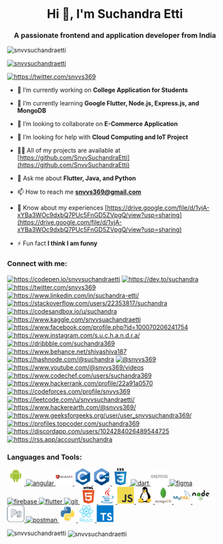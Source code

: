 <h1 align="center">Hi 👋, I'm Suchandra Etti</h1>
<h3 align="center">A passionate frontend and application developer from India</h3>

<p align="left"> <img src="https://komarev.com/ghpvc/?username=snvvsuchandraetti&label=Profile%20views&color=0e75b6&style=flat" alt="snvvsuchandraetti" /> </p>

<p align="left"> <a href="https://github.com/ryo-ma/github-profile-trophy"><img src="https://github-profile-trophy.vercel.app/?username=snvvsuchandraetti" alt="snvvsuchandraetti" /></a> </p>

<p align="left"> <a href="https://twitter.com/https://twitter.com/snvvs369" target="blank"><img src="https://img.shields.io/twitter/follow/https://twitter.com/snvvs369?logo=twitter&style=for-the-badge" alt="https://twitter.com/snvvs369" /></a> </p>

- 🔭 I’m currently working on **College Application for Students**

- 🌱 I’m currently learning **Google Flutter, Node.js, Express.js, and MongoDB**

- 👯 I’m looking to collaborate on **E-Commerce Application**

- 🤝 I’m looking for help with **Cloud Computing and IoT Project**

- 👨‍💻 All of my projects are available at [https://github.com/SnvvSuchandraEtti](https://github.com/SnvvSuchandraEtti)

- 💬 Ask me about **Flutter, Java, and Python**

- 📫 How to reach me **snvvs369@gmail.com**

- 📄 Know about my experiences [https://drive.google.com/file/d/1vjA-xYBa3WOc9dxbQ7PUc5FnGD5ZVpgQ/view?usp=sharing](https://drive.google.com/file/d/1vjA-xYBa3WOc9dxbQ7PUc5FnGD5ZVpgQ/view?usp=sharing)

- ⚡ Fun fact **I think I am funny**

<h3 align="left">Connect with me:</h3>
<p align="left">
<a href="https://codepen.io/https://codepen.io/snvvsuchandraetti" target="blank"><img align="center" src="https://raw.githubusercontent.com/rahuldkjain/github-profile-readme-generator/master/src/images/icons/Social/codepen.svg" alt="https://codepen.io/snvvsuchandraetti" height="30" width="40" /></a>
<a href="https://dev.to/https://dev.to/suchandra" target="blank"><img align="center" src="https://raw.githubusercontent.com/rahuldkjain/github-profile-readme-generator/master/src/images/icons/Social/devto.svg" alt="https://dev.to/suchandra" height="30" width="40" /></a>
<a href="https://twitter.com/https://twitter.com/snvvs369" target="blank"><img align="center" src="https://raw.githubusercontent.com/rahuldkjain/github-profile-readme-generator/master/src/images/icons/Social/twitter.svg" alt="https://twitter.com/snvvs369" height="30" width="40" /></a>
<a href="https://linkedin.com/in/https://www.linkedin.com/in/suchandra-etti/" target="blank"><img align="center" src="https://raw.githubusercontent.com/rahuldkjain/github-profile-readme-generator/master/src/images/icons/Social/linked-in-alt.svg" alt="https://www.linkedin.com/in/suchandra-etti/" height="30" width="40" /></a>
<a href="https://stackoverflow.com/users/https://stackoverflow.com/users/22353817/suchandra" target="blank"><img align="center" src="https://raw.githubusercontent.com/rahuldkjain/github-profile-readme-generator/master/src/images/icons/Social/stack-overflow.svg" alt="https://stackoverflow.com/users/22353817/suchandra" height="30" width="40" /></a>
<a href="https://codesandbox.com/https://codesandbox.io/u/suchandra" target="blank"><img align="center" src="https://raw.githubusercontent.com/rahuldkjain/github-profile-readme-generator/master/src/images/icons/Social/codesandbox.svg" alt="https://codesandbox.io/u/suchandra" height="30" width="40" /></a>
<a href="https://kaggle.com/https://www.kaggle.com/snvvsuachandraetti" target="blank"><img align="center" src="https://raw.githubusercontent.com/rahuldkjain/github-profile-readme-generator/master/src/images/icons/Social/kaggle.svg" alt="https://www.kaggle.com/snvvsuachandraetti" height="30" width="40" /></a>
<a href="https://fb.com/https://www.facebook.com/profile.php?id=100070206241754" target="blank"><img align="center" src="https://raw.githubusercontent.com/rahuldkjain/github-profile-readme-generator/master/src/images/icons/Social/facebook.svg" alt="https://www.facebook.com/profile.php?id=100070206241754" height="30" width="40" /></a>
<a href="https://instagram.com/https://www.instagram.com/s.u.c.h.a.n.d.r.a/" target="blank"><img align="center" src="https://raw.githubusercontent.com/rahuldkjain/github-profile-readme-generator/master/src/images/icons/Social/instagram.svg" alt="https://www.instagram.com/s.u.c.h.a.n.d.r.a/" height="30" width="40" /></a>
<a href="https://dribbble.com/https://dribbble.com/suchandra369" target="blank"><img align="center" src="https://raw.githubusercontent.com/rahuldkjain/github-profile-readme-generator/master/src/images/icons/Social/dribbble.svg" alt="https://dribbble.com/suchandra369" height="30" width="40" /></a>
<a href="https://www.behance.net/https://www.behance.net/shivashiva187" target="blank"><img align="center" src="https://raw.githubusercontent.com/rahuldkjain/github-profile-readme-generator/master/src/images/icons/Social/behance.svg" alt="https://www.behance.net/shivashiva187" height="30" width="40" /></a>
<a href="https://hashnode.com/https://hashnode.com/@suchandra" target="blank"><img align="center" src="https://raw.githubusercontent.com/rahuldkjain/github-profile-readme-generator/master/src/images/icons/Social/hashnode.svg" alt="https://hashnode.com/@suchandra" height="30" width="40" /></a>
<a href="https://medium.com/@snvvs369" target="blank"><img align="center" src="https://raw.githubusercontent.com/rahuldkjain/github-profile-readme-generator/master/src/images/icons/Social/medium.svg" alt="@snvvs369" height="30" width="40" /></a>
<a href="https://www.youtube.com/c/https://www.youtube.com/@snvvs369/videos" target="blank"><img align="center" src="https://raw.githubusercontent.com/rahuldkjain/github-profile-readme-generator/master/src/images/icons/Social/youtube.svg" alt="https://www.youtube.com/@snvvs369/videos" height="30" width="40" /></a>
<a href="https://www.codechef.com/users/https://www.codechef.com/users/suchandra369" target="blank"><img align="center" src="https://cdn.jsdelivr.net/npm/simple-icons@3.1.0/icons/codechef.svg" alt="https://www.codechef.com/users/suchandra369" height="30" width="40" /></a>
<a href="https://www.hackerrank.com/https://www.hackerrank.com/profile/22a91a0570" target="blank"><img align="center" src="https://raw.githubusercontent.com/rahuldkjain/github-profile-readme-generator/master/src/images/icons/Social/hackerrank.svg" alt="https://www.hackerrank.com/profile/22a91a0570" height="30" width="40" /></a>
<a href="https://codeforces.com/profile/https://codeforces.com/profile/snvvs369" target="blank"><img align="center" src="https://raw.githubusercontent.com/rahuldkjain/github-profile-readme-generator/master/src/images/icons/Social/codeforces.svg" alt="https://codeforces.com/profile/snvvs369" height="30" width="40" /></a>
<a href="https://www.leetcode.com/https://leetcode.com/u/snvvsuchandraetti/" target="blank"><img align="center" src="https://raw.githubusercontent.com/rahuldkjain/github-profile-readme-generator/master/src/images/icons/Social/leet-code.svg" alt="https://leetcode.com/u/snvvsuchandraetti/" height="30" width="40" /></a>
<a href="https://www.hackerearth.com/https://www.hackerearth.com/@snvvs369/" target="blank"><img align="center" src="https://raw.githubusercontent.com/rahuldkjain/github-profile-readme-generator/master/src/images/icons/Social/hackerearth.svg" alt="https://www.hackerearth.com/@snvvs369/" height="30" width="40" /></a>
<a href="https://auth.geeksforgeeks.org/user/https://www.geeksforgeeks.org/user/user_snvvsuchandra369/" target="blank"><img align="center" src="https://raw.githubusercontent.com/rahuldkjain/github-profile-readme-generator/master/src/images/icons/Social/geeks-for-geeks.svg" alt="https://www.geeksforgeeks.org/user/user_snvvsuchandra369/" height="30" width="40" /></a>
<a href="https://www.topcoder.com/members/https://profiles.topcoder.com/suchandra369" target="blank"><img align="center" src="https://raw.githubusercontent.com/rahuldkjain/github-profile-readme-generator/master/src/images/icons/Social/topcoder.svg" alt="https://profiles.topcoder.com/suchandra369" height="30" width="40" /></a>
<a href="https://discord.gg/https://discordapp.com/users/1024284026489544725" target="blank"><img align="center" src="https://raw.githubusercontent.com/rahuldkjain/github-profile-readme-generator/master/src/images/icons/Social/discord.svg" alt="https://discordapp.com/users/1024284026489544725" height="30" width="40" /></a>
<a href="/https://rss.app/account/suchandra" target="blank"><img align="center" src="https://raw.githubusercontent.com/rahuldkjain/github-profile-readme-generator/master/src/images/icons/Social/rss.svg" alt="https://rss.app/account/suchandra" height="30" width="40" /></a>
</p>

<h3 align="left">Languages and Tools:</h3>
<p align="left"> <a href="https://developer.android.com" target="_blank" rel="noreferrer"> <img src="https://raw.githubusercontent.com/devicons/devicon/master/icons/android/android-original-wordmark.svg" alt="android" width="40" height="40"/> </a> <a href="https://angular.io" target="_blank" rel="noreferrer"> <img src="https://angular.io/assets/images/logos/angular/angular.svg" alt="angular" width="40" height="40"/> </a> <a href="https://angular.io" target="_blank" rel="noreferrer"> <img src="https://raw.githubusercontent.com/devicons/devicon/master/icons/angularjs/angularjs-original-wordmark.svg" alt="angularjs" width="40" height="40"/> </a> <a href="https://www.cprogramming.com/" target="_blank" rel="noreferrer"> <img src="https://raw.githubusercontent.com/devicons/devicon/master/icons/c/c-original.svg" alt="c" width="40" height="40"/> </a> <a href="https://www.w3schools.com/cpp/" target="_blank" rel="noreferrer"> <img src="https://raw.githubusercontent.com/devicons/devicon/master/icons/cplusplus/cplusplus-original.svg" alt="cplusplus" width="40" height="40"/> </a> <a href="https://www.w3schools.com/css/" target="_blank" rel="noreferrer"> <img src="https://raw.githubusercontent.com/devicons/devicon/master/icons/css3/css3-original-wordmark.svg" alt="css3" width="40" height="40"/> </a> <a href="https://dart.dev" target="_blank" rel="noreferrer"> <img src="https://www.vectorlogo.zone/logos/dartlang/dartlang-icon.svg" alt="dart" width="40" height="40"/> </a> <a href="https://expressjs.com" target="_blank" rel="noreferrer"> <img src="https://raw.githubusercontent.com/devicons/devicon/master/icons/express/express-original-wordmark.svg" alt="express" width="40" height="40"/> </a> <a href="https://www.figma.com/" target="_blank" rel="noreferrer"> <img src="https://www.vectorlogo.zone/logos/figma/figma-icon.svg" alt="figma" width="40" height="40"/> </a> <a href="https://firebase.google.com/" target="_blank" rel="noreferrer"> <img src="https://www.vectorlogo.zone/logos/firebase/firebase-icon.svg" alt="firebase" width="40" height="40"/> </a> <a href="https://flutter.dev" target="_blank" rel="noreferrer"> <img src="https://www.vectorlogo.zone/logos/flutterio/flutterio-icon.svg" alt="flutter" width="40" height="40"/> </a> <a href="https://git-scm.com/" target="_blank" rel="noreferrer"> <img src="https://www.vectorlogo.zone/logos/git-scm/git-scm-icon.svg" alt="git" width="40" height="40"/> </a> <a href="https://www.w3.org/html/" target="_blank" rel="noreferrer"> <img src="https://raw.githubusercontent.com/devicons/devicon/master/icons/html5/html5-original-wordmark.svg" alt="html5" width="40" height="40"/> </a> <a href="https://www.java.com" target="_blank" rel="noreferrer"> <img src="https://raw.githubusercontent.com/devicons/devicon/master/icons/java/java-original.svg" alt="java" width="40" height="40"/> </a> <a href="https://developer.mozilla.org/en-US/docs/Web/JavaScript" target="_blank" rel="noreferrer"> <img src="https://raw.githubusercontent.com/devicons/devicon/master/icons/javascript/javascript-original.svg" alt="javascript" width="40" height="40"/> </a> <a href="https://www.linux.org/" target="_blank" rel="noreferrer"> <img src="https://raw.githubusercontent.com/devicons/devicon/master/icons/linux/linux-original.svg" alt="linux" width="40" height="40"/> </a> <a href="https://www.mongodb.com/" target="_blank" rel="noreferrer"> <img src="https://raw.githubusercontent.com/devicons/devicon/master/icons/mongodb/mongodb-original-wordmark.svg" alt="mongodb" width="40" height="40"/> </a> <a href="https://www.mysql.com/" target="_blank" rel="noreferrer"> <img src="https://raw.githubusercontent.com/devicons/devicon/master/icons/mysql/mysql-original-wordmark.svg" alt="mysql" width="40" height="40"/> </a> <a href="https://nodejs.org" target="_blank" rel="noreferrer"> <img src="https://raw.githubusercontent.com/devicons/devicon/master/icons/nodejs/nodejs-original-wordmark.svg" alt="nodejs" width="40" height="40"/> </a> <a href="https://www.photoshop.com/en" target="_blank" rel="noreferrer"> <img src="https://raw.githubusercontent.com/devicons/devicon/master/icons/photoshop/photoshop-line.svg" alt="photoshop" width="40" height="40"/> </a> <a href="https://postman.com" target="_blank" rel="noreferrer"> <img src="https://www.vectorlogo.zone/logos/getpostman/getpostman-icon.svg" alt="postman" width="40" height="40"/> </a> <a href="https://www.python.org" target="_blank" rel="noreferrer"> <img src="https://raw.githubusercontent.com/devicons/devicon/master/icons/python/python-original.svg" alt="python" width="40" height="40"/> </a> <a href="https://reactjs.org/" target="_blank" rel="noreferrer"> <img src="https://raw.githubusercontent.com/devicons/devicon/master/icons/react/react-original-wordmark.svg" alt="react" width="40" height="40"/> </a> <a href="https://www.typescriptlang.org/" target="_blank" rel="noreferrer"> <img src="https://raw.githubusercontent.com/devicons/devicon/master/icons/typescript/typescript-original.svg" alt="typescript" width="40" height="40"/> </a> </p>

<p><img align="left" src="https://github-readme-stats.vercel.app/api/top-langs?username=snvvsuchandraetti&show_icons=true&locale=en&layout=compact" alt="snvvsuchandraetti" /></p>

<p>&nbsp;<img align="center" src="https://github-readme-stats.vercel.app/api?username=snvvsuchandraetti&show_icons=true&locale=en" alt="snvvsuchandraetti" /></p>

